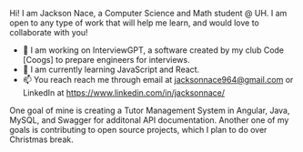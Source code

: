Hi! I am Jackson Nace, a Computer Science and Math student @ UH.
I am open to any type of work that will help me learn, and would love to collaborate with you!

- 🔭 I am working on InterviewGPT, a software created by my club Code [Coogs] to prepare engineers for interviews.
- 🌱 I am currently learning JavaScript and React.
- 📫 You reach reach me through email at jacksonnace964@gmail.com or LinkedIn at https://www.linkedin.com/in/jacksonnace/

One goal of mine is creating a Tutor Management System in Angular, Java, MySQL, and Swagger for additonal API documentation.
Another one of my goals is contributing to open source projects, which I plan to do over Christmas break.
